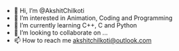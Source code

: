 - 👋 Hi, I’m @AkshitChilkoti
- 👀 I’m interested in Animation, Coding and Programming
- 🌱 I’m currently learning C++, C and Python
- 💞️ I’m looking to collaborate on ...
- 📫 How to reach me akshitchilkoti@outlook.com

<!---
AkshitChilkoti-Animator/AkshitChilkoti-Animator is a ✨ special ✨ repository because its `README.md` (this file) appears on your GitHub profile.
You can click the Preview link to take a look at your changes.
--->
